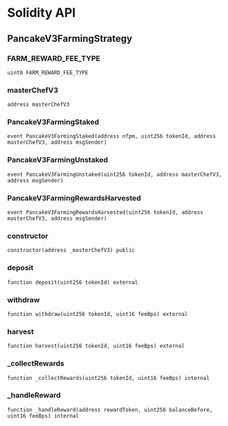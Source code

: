 # Solidity API

## PancakeV3FarmingStrategy

### FARM_REWARD_FEE_TYPE

```solidity
uint8 FARM_REWARD_FEE_TYPE
```

### masterChefV3

```solidity
address masterChefV3
```

### PancakeV3FarmingStaked

```solidity
event PancakeV3FarmingStaked(address nfpm, uint256 tokenId, address masterChefV3, address msgSender)
```

### PancakeV3FarmingUnstaked

```solidity
event PancakeV3FarmingUnstaked(uint256 tokenId, address masterChefV3, address msgSender)
```

### PancakeV3FarmingRewardsHarvested

```solidity
event PancakeV3FarmingRewardsHarvested(uint256 tokenId, address masterChefV3, address msgSender)
```

### constructor

```solidity
constructor(address _masterChefV3) public
```

### deposit

```solidity
function deposit(uint256 tokenId) external
```

### withdraw

```solidity
function withdraw(uint256 tokenId, uint16 feeBps) external
```

### harvest

```solidity
function harvest(uint256 tokenId, uint16 feeBps) external
```

### _collectRewards

```solidity
function _collectRewards(uint256 tokenId, uint16 feeBps) internal
```

### _handleReward

```solidity
function _handleReward(address rewardToken, uint256 balanceBefore, uint16 feeBps) internal
```

